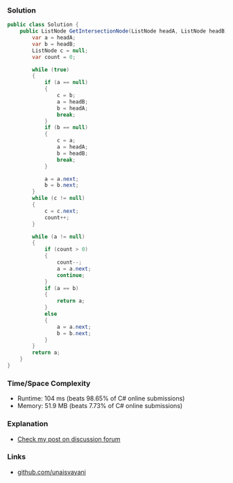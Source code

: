 ### Solution

```c#
public class Solution {
    public ListNode GetIntersectionNode(ListNode headA, ListNode headB) {
        var a = headA;
        var b = headB;
        ListNode c = null;
        var count = 0;

        while (true)
        {
            if (a == null)
            {
                c = b;
                a = headB;
                b = headA;
                break;
            }
            if (b == null)
            {
                c = a;
                a = headA;
                b = headB;
                break;
            }

            a = a.next;
            b = b.next;
        }
        while (c != null)
        {
            c = c.next;
            count++;
        }

        while (a != null)
        {
            if (count > 0)
            {
                count--;
                a = a.next;
                continue;
            }
            if (a == b)
            {
                return a;
            }
            else
            {
                a = a.next;
                b = b.next;
            }
        }
        return a;
    }
}
```

### Time/Space Complexity

- Runtime: 104 ms (beats 98.65% of C# online submissions)
- Memory: 51.9 MB (beats 7.73% of C# online submissions)

### Explanation

- [Check my post on discussion forum](https://leetcode.com/problems/intersection-of-two-linked-lists/discuss/2020002/Runtime-faster-than-98.65-of-C-online-submissions)

### Links

- [github.com/unaisvayani](https://github.com/unaisvayani)
